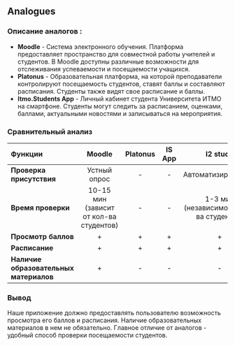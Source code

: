 ## Analogues
### Описание аналогов :
- **Moodle** - Система электронного обучения. Платформа предоставляет пространство для совместной работы учителей и студентов. В Moodle доступны различные возможности для отслеживания успеваемости и посещаемости учащихся.
- **Platonus** - Образовательная платформа, на которой преподаватели контролируют посещаемость студентов, ставят баллы и составляют расписания. Студенты также видят свое расписание и баллы. 
- **Itmo.Students App** - Личный кабинет студента Университета ИТМО на смартфоне. Студенты могут следить за расписанием, оценками, баллами, актуальными новостями и записываться на мероприятия.

### Сравнительный анализ
| Функции | Moodle  | Platonus  | IS App  | I2 study  |
| :-------- |:---------------:| :-----:| :-----:| :-----:|
| **Проверка присутствия**  | Устный опрос | - | - | Автоматизированная |
| **Время проверки**   | 10-15 мин (зависит от кол-ва студентов)| - | - | 1-3 мин (независимо от кол-ва студентов) |
| **Просмотр баллов** | + | + | + | + |
| **Расписание**    | + | + | + | + |
| **Наличие образовательных материалов**  | + | - | - | - |

### Вывод
  Наше приложение должно предоставлять пользователю возможность просмотра его баллов и расписания. Наличие образовательных материалов в нем не обязательно. Главное отличие от аналогов - удобный способ проверки посещаемости студентов.
